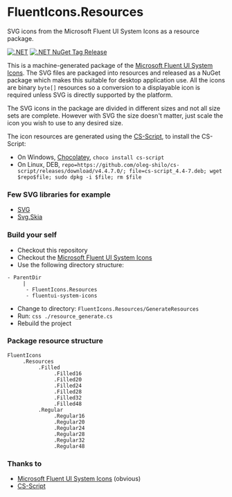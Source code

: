 # FluentIcons.Resources
SVG icons from the Microsoft Fluent UI System Icons as a resource package.

[![.NET](https://github.com/VPKSoft/FluentIcons.Resources/actions/workflows/dotnet.yml/badge.svg)](https://github.com/VPKSoft/FluentIcons.Resources/actions/workflows/dotnet.yml) [![.NET NuGet Tag Release](https://github.com/VPKSoft/FluentIcons.Resources/actions/workflows/dotnet_nuget_release.yml/badge.svg)](https://github.com/VPKSoft/FluentIcons.Resources/actions/workflows/dotnet_nuget_release.yml)

This is a machine-generated package of the [Microsoft Fluent UI System Icons](https://github.com/microsoft/fluentui-system-icons). The SVG files are packaged into resources and released as a NuGet package which makes this suitable for desktop application use. All the icons are binary `byte[]` resources so a conversion to a displayable icon is required unless SVG is directly supported by the platform.

The SVG icons in the package are divided in different sizes and not all size sets are complete. However with SVG the size doesn't matter, just scale the icon you wish to use to any desired size.

The icon resources are generated using the [CS-Script](https://github.com/oleg-shilo/cs-script), to install the CS-Script:
* On Windows, [Chocolatey](https://chocolatey.org), `choco install cs-script`
* On Linux, DEB, `repo=https://github.com/oleg-shilo/cs-script/releases/download/v4.4.7.0/; file=cs-script_4.4-7.deb; wget $repo$file; sudo dpkg -i $file; rm $file`

### Few SVG libraries for example
* [SVG](https://github.com/svg-net/SVG)
* [Svg.Skia](https://github.com/wieslawsoltes/Svg.Skia)

### Build your self
* Checkout this repository
* Checkout the [Microsoft Fluent UI System Icons](https://github.com/microsoft/fluentui-system-icons)
* Use the following directory structure:
```
- ParentDir
     |
      - FluentIcons.Resources
      - fluentui-system-icons
```
* Change to directory: `FluentIcons.Resources/GenerateResources`
* Run: `css ./resource_generate.cs`
* Rebuild the project

### Package resource structure
```
FluentIcons
     .Resources
          .Filled
               .Filled16
               .Filled20               
               .Filled24               
               .Filled28               
               .Filled32               
               .Filled48               
          .Regular
               .Regular16
               .Regular20               
               .Regular24               
               .Regular28               
               .Regular32               
               .Regular48                              
```

### Thanks to
* [Microsoft Fluent UI System Icons](https://github.com/microsoft/fluentui-system-icons) (obvious)
* [CS-Script](https://github.com/oleg-shilo/cs-script)
